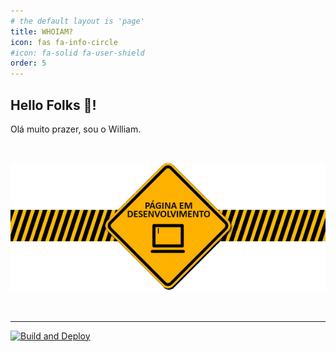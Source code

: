 ```yaml
---
# the default layout is 'page'
title: WHOIAM?
icon: fas fa-info-circle
#icon: fa-solid fa-user-shield
order: 5
---
```


## Hello Folks 👋!


Olá muito prazer, sou o William.

<br>

![logotipo](/assets/img/01/image.gif)

<br>

<hr>


[![Build and Deploy](https://github.com/williamcrcosta/williamcosta.github.io/actions/workflows/pages-deploy.yml/badge.svg)](https://github.com/williamcrcosta/williamcosta.github.io/actions/workflows/pages-deploy.yml)
